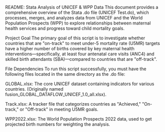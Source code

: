 README: Stata Analysis of UNICEF & WPP Data
This document provides a comprehensive overview of the Stata .do file (UNICEF Test.do), which processes, merges, and analyzes data from UNICEF and the World Population Prospects (WPP) to explore relationships between maternal health services and progress toward child mortality goals.

Project Goal
The primary goal of this script is to investigate whether countries that are "on-track" to meet under-5 mortality rate (U5MR) targets have a higher number of births covered by key maternal health interventions—specifically, at least four antenatal care visits (ANC4) and skilled birth attendants (SBA)—compared to countries that are "off-track".

File Dependencies
To run this script successfully, you must have the following files located in the same directory as the .do file:

GLOBAL.xlsx: The core UNICEF dataset containing indicators for various countries. (Originally named fusion_GLOBAL_DATAFLOW_UNICEF_1.0_all.xlsx).

Track.xlsx: A tracker file that categorizes countries as "Achieved," "On-track," or "Off-track" in meeting U5MR goals.

WPP2022.xlsx: The World Population Prospects 2022 data, used to get projected birth numbers for weighting the analysis.
